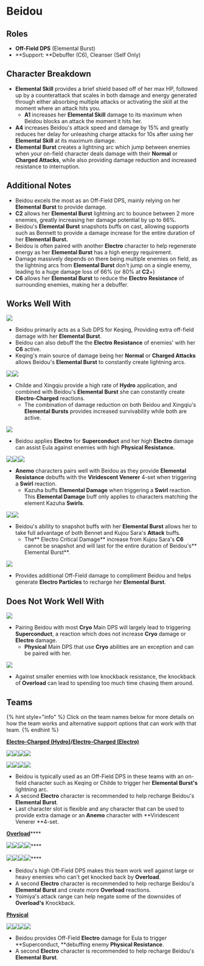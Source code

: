 # Beidou

## Roles

* **Off-Field DPS** (Elemental Burst)
* **Support: **Debuffer (C6), Cleanser (Self Only)

## Character Breakdown

* **Elemental Skill** provides a brief shield based off of her max HP, followed up by a counterattack that scales in both damage and energy generated through either absorbing multiple attacks or activating the skill at the moment where an attack hits you.
  * **A1** increases her **Elemental Skill** damage to its maximum when Beidou blocks an attack the moment it hits her.
* **A4** increases Beidou's attack speed and damage by 15% and greatly reduces her delay for unleashing charge attacks for 10s after using her **Elemental Skill** at its maximum damage.
* **Elemental Burst** creates a lightning arc which jump between enemies when your on-field character deals damage with their **Normal** or **Charged Attacks**, while also providing damage reduction and increased resistance to interruption.

## Additional Notes

* Beidou excels the most as an Off-Field DPS, mainly relying on her **Elemental Burst** to provide damage.
* **C2** allows her **Elemental Burst** lightning arc to bounce between 2 more enemies, greatly increasing her damage potential by up to 66%.
* Beidou's **Elemental Burst** snapshots buffs on cast, allowing supports such as Bennett to provide a damage increase for the entire duration of her **Elemental Burst.**
* Beidou is often paired with another **Electro** character to help regenerate energy as her **Elemental Burst** has a high energy requirement.
* Damage massively depends on there being multiple enemies on field, as the lightning arcs from **Elemental Burst** don't jump on a single enemy, leading to a huge damage loss of 66% (or 80% at **C2**+)
* **C6** allows her **Elemental Burst** to reduce the **Electro** **Resistance** of surrounding enemies, making her a debuffer.

## Works Well With

![](../../.gitbook/assets/UI\_AvatarIcon\_Keqing.png)

* Beidou primarily acts as a Sub DPS for Keqing, Providing extra off-field damage with her **Elemental Burst**.
* Beidou can also debuff the the **Electro** **Resistance** of enemies' with her **C6** active.
* Keqing's main source of damage being her **Normal** or **Charged Attacks** allows Beidou's **Elemental Burst** to constantly create lightning arcs.

![](../../.gitbook/assets/ui\_avataricon\_tartaglia.png)![](../../.gitbook/assets/UI\_AvatarIcon\_Xingqiu.png)

* Childe and Xingqiu provide a high rate of **Hydro** application, and combined with Beidou's **Elemental Burst** she can constantly create **Electro-Charged** reactions.
  * The combination of damage reduction on both Beidou and Xingqiu's **Elemental Bursts** provides increased survivability while both are active.

![](../../.gitbook/assets/UI\_AvatarIcon\_Eula.png)

* Beidou applies **Electro** for **Superconduct** and her high **Electro** damage can assist Eula against enemies with high **Physical Resistance.**

![](../../.gitbook/assets/UI\_AvatarIcon\_Kazuha.png)![](../../.gitbook/assets/UI\_AvatarIcon\_Sucrose.png)![](../../.gitbook/assets/UI\_AvatarIcon\_Jean.png)

* **Anemo** characters pairs well with Beidou as they provide **Elemental Resistance** debuffs with the **Viridescent Venerer** 4-set when triggering a **Swirl** reaction.
  * Kazuha buffs **Elemental Damage** when triggering a **Swirl** reaction. This **Elemental Damage** buff only applies to characters matching the element Kazuha **Swirls**.

![](../../.gitbook/assets/UI\_AvatarIcon\_Bennett.png)![](../../.gitbook/assets/UI\_AvatarIcon\_Sara.png)

* Beidou's ability to snapshot buffs with her **Elemental Burst** allows her to take full advantage of both Bennet and Kujou Sara's **Attack** buffs.
  * The** Electro Critical Damage** increase from Kujou Sara's **C6** cannot be snapshot and will last for the entire duration of Beidou's** Elemental Burst**.

![](../../.gitbook/assets/UI\_AvatarIcon\_Fischl.png)

* Provides additional Off-Field damage to compliment Beidou and helps generate **Electro Particles** to recharge her **Elemental Burst**.

## Does Not Work Well With

![](../../.gitbook/assets/Element\_Cryo.webp)

* Pairing Beidou with most **Cryo** Main DPS will largely lead to triggering **Superconduct**, a reaction which does not increase **Cryo** damage or **Electro** damage.
  * **Physical** Main DPS that use **Cryo** abilities are an exception and can be paired with her.

![](../../.gitbook/assets/Element\_Pyro.webp)

* Against smaller enemies with low knockback resistance, the knockback of **Overload** can lead to spending too much time chasing them around.

## Teams

{% hint style="info" %}
Click on the team names below for more details on how the team works and alternative support options that can work with that team.
{% endhint %}

****[**Electro-Charged (Hydro)**](../../teams/electro-charged-hydro.md)**/**[**Electro-Charged (Electro)**](../../teams/electro-charged.md)****

![](../../.gitbook/assets/UI\_AvatarIcon\_Keqing.png)![](../../.gitbook/assets/UI\_AvatarIcon\_Xingqiu.png)![](../../.gitbook/assets/UI\_AvatarIcon\_Beidou.png)![](../../.gitbook/assets/UI\_AvatarIcon\_Bennett.png)

![](../../.gitbook/assets/ui\_avataricon\_tartaglia.png)![](../../.gitbook/assets/UI\_AvatarIcon\_Beidou.png)![](../../.gitbook/assets/UI\_AvatarIcon\_Fischl.png)![](../../.gitbook/assets/UI\_AvatarIcon\_Bennett.png)

* Beidou is typically used as an Off-Field DPS in these teams with an on-field character such as Keqing or Childe to trigger her **Elemental Burst's** lightning arc.
* A second **Electro** character is recommended to help recharge Beidou's **Elemental Burst**.
* Last character slot is flexible and any character that can be used to provide extra damage or an **Anemo** character with **Viridescent Venerer **4-set.

[**Overload**](../../teams/overload.md)****

****![](../../.gitbook/assets/UI\_AvatarIcon\_Yoimiya.png)****![](../../.gitbook/assets/UI\_AvatarIcon\_Beidou.png)****![](../../.gitbook/assets/UI\_AvatarIcon\_Fischl.png)****![](../../.gitbook/assets/UI\_AvatarIcon\_Bennett.png)****

****![](../../.gitbook/assets/UI\_AvatarIcon\_Bennett.png)****![](../../.gitbook/assets/UI\_AvatarIcon\_Beidou.png)****![](../../.gitbook/assets/UI\_AvatarIcon\_Fischl.png)****![](../../.gitbook/assets/UI\_AvatarIcon\_Xingqiu.png)****

* Beidou's high Off-Field DPS makes this team work well against large or heavy enemies who can't get knocked back by **Overload**.
* A second **Electro** character is recommended to help recharge Beidou's **Elemental Burst** and create more **Overload** reactions.
* Yoimiya's attack range can help negate some of the downsides of **Overload's** Knockback.

****[**Physical**](../../teams/physical.md)****

![](../../.gitbook/assets/UI\_AvatarIcon\_Eula.png)![](../../.gitbook/assets/UI\_AvatarIcon\_Fischl.png)![](../../.gitbook/assets/UI\_AvatarIcon\_Beidou.png)![](../../.gitbook/assets/UI\_AvatarIcon\_Diona.png)

* Beidou provides Off-Field **Electro** damage for Eula to trigger **Superconduct, **debuffing enemy **Physical Resistance**.
* A second **Electro** character is recommended to help recharge Beidou's **Elemental Burst**.

